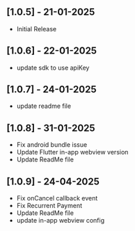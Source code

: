 ## [1.0.5] - 21-01-2025
* Initial Release

## [1.0.6] - 22-01-2025
* update sdk to use apiKey

## [1.0.7] - 24-01-2025
* update readme file

## [1.0.8] - 31-01-2025
* Fix android bundle issue
* Update Flutter in-app webview version
* Update ReadMe file

## [1.0.9] - 24-04-2025
* Fix onCancel callback event
* Fix Recurrent Payment
* Update ReadMe file
* update in-app webview config
